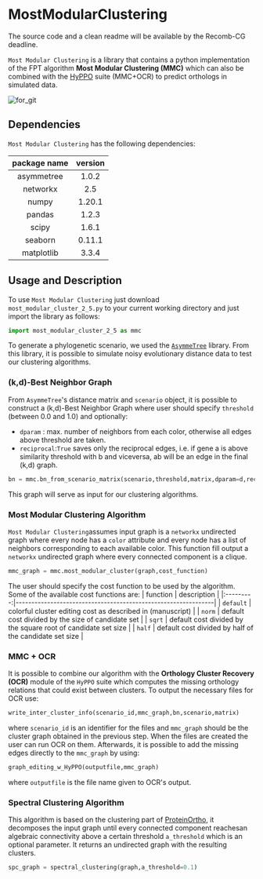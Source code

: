 # MostModularClustering

The source code and a clean readme will be available by the Recomb-CG deadline.

`Most Modular Clustering` is a library that contains a python implementation of the FPT algorithm **Most Modular Clustering (MMC)** which can also be combined with the [HyPPO](https://github.com/AEVO-lab/HyPPO) suite (MMC+OCR) to predict orthologs in simulated data.

![for_git](https://user-images.githubusercontent.com/20115213/121257682-987c2880-c873-11eb-9366-db013024745f.png)



## Dependencies
`Most Modular Clustering` has the following dependencies:

| package name | version |
|:------------:|:-------:|
|  asymmetree  |  1.0.2  |
|   networkx   |   2.5   |
|    numpy     |  1.20.1 |
|    pandas    |  1.2.3  |
|     scipy    |  1.6.1  |
|    seaborn   |  0.11.1 |
|  matplotlib  |  3.3.4  |

## Usage and Description
To use `Most Modular Clustering` just download `most_modular_cluster_2_5.py` to your current working directory and just import the library as follows: 

```python
import most_modular_cluster_2_5 as mmc
```
To generate a phylogenetic scenario, we used the [`AsymmeTree`](https://github.com/david-schaller/AsymmeTree) library. From this library, it is possible to simulate noisy evolutionary distance data to test our clustering algorithms. 

### (k,d)-Best Neighbor Graph
From `AsymmeTree`'s distance matrix and `scenario` object, it is possible to construct a (k,d)-Best Neighbor Graph where user should specify `threshold` (between 0.0 and 1.0) and optionally:
* `dparam` : max. number of neighbors from each color, otherwise all edges above threshold are taken. 
* `reciprocal`:`True` saves only the reciprocal edges, i.e. if gene a is above similarity threshold with b and viceversa, ab will be an edge in the final (k,d) graph.

```python
bn = mmc.bn_from_scenario_matrix(scenario,threshold,matrix,dparam=d,reciprocal=False)
```
This graph will serve as input for our clustering algorithms.

### Most Modular Clustering Algorithm
`Most Modular Clustering`assumes input graph is a `networkx` undirected graph where every node has a `color` attribute
and every node has a list of neighbors corresponding to each available color. This function fill output a `networkx` undirected graph where every connected component is a clique.
 
```python
mmc_graph = mmc.most_modular_cluster(graph,cost_function)
```
The user should specify the cost function to be used by the algorithm. Some of the available cost functions are:
|  function | description                                                   |
|:---------:|---------------------------------------------------------------|
| `default` | colorful cluster editing cost as described in (manuscript)    |
|   `norm`  | default cost divided by the size of candidate set             |
|   `sqrt`  | default cost divided by the square root of candidate set size |
|   `half`  | default cost divided by half of the candidate set size        |

### MMC + OCR
It is possible to combine our algorithm with the **Orthology Cluster Recovery (OCR)** module of the `HyPPO` suite which computes the missing orthology relations that could exist between clusters. To output the necessary files for OCR use:

```python
write_inter_cluster_info(scenario_id,mmc_graph,bn,scenario,matrix)
```
where `scenario_id` is an identifier for the files and `mmc_graph` should be the cluster graph obtained in the previous step. When the files are created the user can run OCR on them. Afterwards, it is possible to add the missing edges directly to the `mmc_graph` by using:

```python
graph_editing_w_HyPPO(outputfile,mmc_graph)
```
where `outputfile` is the file name given to OCR's output.

### Spectral Clustering Algorithm
This algorithm is based on the clustering part of [ProteinOrtho](https://www.bioinf.uni-leipzig.de/Software/proteinortho/), it decomposes  the  input  graph  until  every  connected  component  reachesan  algebraic  connectivity  above  a  certain  threshold `a_threshold` which is an optional parameter. It returns an undirected graph with the resulting clusters.
```python
spc_graph = spectral_clustering(graph,a_threshold=0.1)
```
